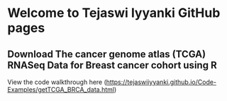 # Welcome to Tejaswi Iyyanki GitHub pages


## Download The cancer genome atlas (TCGA) RNASeq Data for Breast cancer cohort using R
View the code walkthrough here (https://tejaswiiyyanki.github.io/Code-Examples/getTCGA_BRCA_data.html) 
